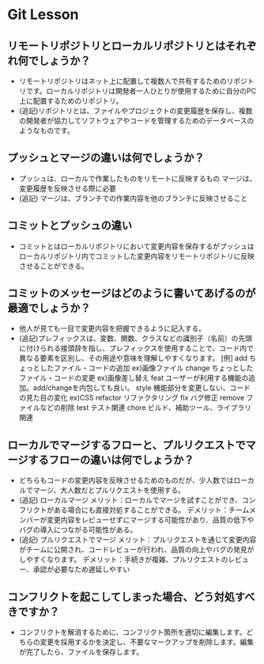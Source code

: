# Git Lesson

## リモートリポジトリとローカルリポジトリとはそれぞれ何でしょうか？

- リモートリポジトリはネット上に配置して複数人で共有するためのリポジトリです。ローカルリポジトリは開発者一人ひとりが使用するために自分のPC上に配置するためのリポジトリ。
- (追記)リポジトリとは、ファイルやプロジェクトの変更履歴を保存し、複数の開発者が協力してソフトウェアやコードを管理するためのデータベースのようなものです。

## プッシュとマージの違いは何でしょうか？

- プッシュは、ローカルで作業したものをリモートに反映するもの
マージは、変更履歴を反映させる際に必要
- (追記) マージは、ブランチでの作業内容を他のブランチに反映させること
## コミットとプッシュの違い

- コミットとはローカルリポジトリにおいて変更内容を保存するがプッシュはローカルリポジトリ内でコミットした変更内容をリモートリポジトリに反映させることができる。

## コミットのメッセージはどのように書いてあげるのが最適でしょうか？
- 他人が見ても一目で変更内容を把握できるように記入する。
- (追記)プレフィックスは、変数、関数、クラスなどの識別子（名前）の先頭に付けられる接頭辞を指し、プレフィックスを使用することで、コード内で異なる要素を区別し、その用途や意味を理解しやすくなります。
[例] 
add	ちょっとしたファイル・コードの追加 ex)画像ファイル
change	ちょっとしたファイル・コードの変更 ex)画像差し替え
feat	ユーザーが利用する機能の追加。add/changeを内包しても良い。
style	機能部分を変更しない、コードの見た目の変化 ex)CSS
refactor	リファクタリング
fix	バグ修正
remove	ファイルなどの削除
test	テスト関連
chore	ビルド、補助ツール、ライブラリ関連

## ローカルでマージするフローと、プルリクエストでマージするフローの違いは何でしょうか？

- どちらもコードの変更内容を反映させるためのものだが、少人数ではローカルでマージ、大人数だとプルリクエストを使用する。
- (追記) ローカルマージ
メリット：ローカルでマージを試すことができ、コンフリクトがある場合にも直接対処することができる。
デメリット：チームメンバーが変更内容をレビューせずにマージする可能性があり、品質の低下やバグの導入につながる可能性がある。
- (追記) プルリクエストでマージ
メリット：プルリクエストを通じて変更内容がチームに公開され、コードレビューが行われ、品質の向上やバグの発見がしやすくなります。
デメリット：手続きが複雑、プルリクエストのレビュー、承認が必要なため遅延しやすい
## コンフリクトを起こしてしまった場合、どう対処すべきですか？

- コンフリクトを解消するために、コンフリクト箇所を適切に編集します。どちらの変更を採用するかを決定し、不要なマークアップを削除します。編集が完了したら、ファイルを保存します。